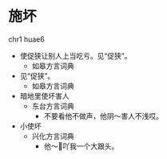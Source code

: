 # 施坏
chr1 huae6
+ 使促狭让别人上当吃亏。见“促狭”。
  * 如皋方言词典
+ 见“促狭”。
  * 如皋方言词典
+ 暗地里使坏害人
  * 东台方言词典
    - 不要看他不做声，他阴～害人不浅哎。
+ 小使坏
  * 兴化方言词典
    - 他～𢴬吖我一个大跟头。
